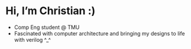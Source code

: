 # Hi, I’m Christian :)

- Comp Eng student @ TMU  
- Fascinated with computer architecture and bringing my designs to life with verilog ^_^
  
